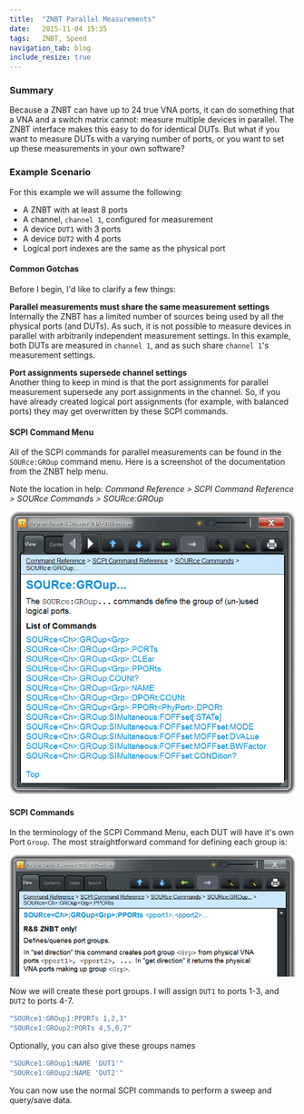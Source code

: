 ```yaml
---
title:  "ZNBT Parallel Measurements"
date:   2015-11-04 15:35
tags:   ZNBT, Speed
navigation_tab: blog
include_resize: true
---
```


### Summary
Because a ZNBT can have up to 24 true VNA ports, it can do something that a VNA and a switch matrix cannot: measure multiple devices in parallel. The ZNBT interface makes this easy to do for identical DUTs. But what if you want to measure DUTs with a varying number of ports, or you want to set up these measurements in your own software?

### Example Scenario
For this example we will assume the following:

* A ZNBT with at least 8 ports
* A channel, `channel 1`, configured for measurement
* A device `DUT1` with 3 ports
* A device `DUT2` with 4 ports
* Logical port indexes are the same as the physical port

#### Common Gotchas
Before I begin, I'd like to clarify a few things:

**Parallel measurements must share the same measurement settings**  
Internally the ZNBT has a limited number of sources being used by all the physical ports (and DUTs). As such, it is not possible to measure devices in parallel with arbitrarily independent measurement settings. In this example, both DUTs are measured in `channel 1`, and as such share `channel 1`'s measurement settings.

**Port assignments supersede channel settings**  
Another thing to keep in mind is that the port assignments for parallel measurement supersede any port assignments in the channel. So, if you have already created logical port assignments (for example, with balanced ports) they may get overwritten by these SCPI commands.

#### SCPI Command Menu

All of the SCPI commands for parallel measurements can be found in the `SOURce:GROup` command menu. Here is a screenshot of the documentation from the ZNBT help menu.

Note the location in help: *Command Reference > SCPI Command Reference > SOURce Commands > SOURce:GROup*

![SCPI Command Menu](/images/posts/2015-11-04-Parallel-measurements-with-the-znbt/scpi_command_menu.png)

#### SCPI Commands

In the terminology of the SCPI Command Menu, each DUT will have it's own Port `Group`. The most straightforward command for defining each group is:

![Set Port Group](/images/posts/2015-11-04-Parallel-measurements-with-the-znbt/set_port_group.png)

Now we will create these port groups. I will assign `DUT1` to ports 1-3, and `DUT2` to ports 4-7.

~~~ ruby
"SOURce1:GROup1:PPORTs 1,2,3"
"SOURce1:GROup2:PORTs 4,5,6,7"
~~~

Optionally, you can also give these groups names

~~~ ruby
"SOURce1:GROup1:NAME 'DUT1'"
"SOURce1:GROup2:NAME 'DUT2'"
~~~

You can now use the normal SCPI commands to perform a sweep and query/save data.
